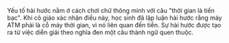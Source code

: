 Yếu tố hài hước nằm ở cách chơi chữ thông minh với câu "thời gian là tiền bạc". Khi cô giáo xác nhận điều này, học sinh đã lập luận hài hước rằng máy ATM phải là cỗ máy thời gian, vì nó liên quan đến tiền. Sự hài hước được tạo ra từ việc diễn giải theo nghĩa đen một câu thành ngữ quen thuộc.
